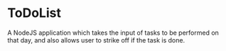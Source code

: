 # ToDoList
A NodeJS application which takes the input of tasks to be performed on that day, and also allows user to strike off if the task is done.

